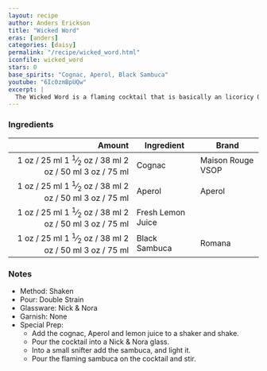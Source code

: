 ```yaml
---
layout: recipe
author: Anders Erickson
title: "Wicked Word"
eras: [anders]
categories: [daisy]
permalink: "/recipe/wicked_word.html"
iconfile: wicked_word
stars: 0
base_spirits: "Cognac, Aperol, Black Sambuca"
youtube: "6Ic0zmBpUQw"
excerpt: |
  The Wicked Word is a flaming cocktail that is basically an licoricy Oaxaca Old Fashioned.
---
```


### Ingredients

| Amount | Ingredient        | Brand             |
| -----: | ----------------- | ----------------- |
|   <span class="onex active">1 oz  / 25 ml</span> <span class="onehalfx">1 <sup>1</sup>&frasl;<sub>2</sub> oz  / 38 ml</span> <span class="twox">2 oz  / 50 ml</span> <span class="threex">3 oz  / 75 ml</span>| Cognac            | Maison Rouge VSOP |
|   <span class="onex active">1 oz  / 25 ml</span> <span class="onehalfx">1 <sup>1</sup>&frasl;<sub>2</sub> oz  / 38 ml</span> <span class="twox">2 oz  / 50 ml</span> <span class="threex">3 oz  / 75 ml</span>| Aperol            | Aperol            |
|   <span class="onex active">1 oz  / 25 ml</span> <span class="onehalfx">1 <sup>1</sup>&frasl;<sub>2</sub> oz  / 38 ml</span> <span class="twox">2 oz  / 50 ml</span> <span class="threex">3 oz  / 75 ml</span>| Fresh Lemon Juice |                   |
|   <span class="onex active">1 oz  / 25 ml</span> <span class="onehalfx">1 <sup>1</sup>&frasl;<sub>2</sub> oz  / 38 ml</span> <span class="twox">2 oz  / 50 ml</span> <span class="threex">3 oz  / 75 ml</span>| Black Sambuca     | Romana            |

### Notes

- Method: Shaken
- Pour: Double Strain
- Glassware: Nick & Nora
- Garnish: None
- Special Prep:
  - Add the cognac, Aperol and lemon juice to a shaker and shake.
  - Pour the cocktail into a Nick & Nora glass.
  - Into a small snifter add the sambuca, and light it.
  - Pour the flaming sambuca on the cocktail and stir.
